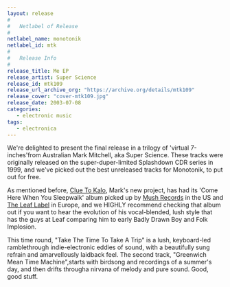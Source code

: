 ```yaml
---
layout: release
#
#   Netlabel of Release
#
netlabel_name: monotonik
netlabel_id: mtk
#
#   Release Info
#
release_title: Me EP
release_artist: Super Science
release_id: mtk109
release_url_archive_org: "https://archive.org/details/mtk109"
release_cover: "cover-mtk109.jpg"
release_date: 2003-07-08
categories:
   - electronic music
tags:
   - electronica
---
```

We're delighted to present the final release in a trilogy of 'virtual 7-inches'from Australian Mark Mitchell, aka Super Science. These tracks were originally released on the super-duper-limited Splashdown CDR series in 1999, and we've picked out the best unreleased tracks for Monotonik, to put out for free.

As mentioned before, <a href="http://www.cluetokalo.com">Clue To Kalo</a>, Mark's new project, has had its 'Come Here When You Sleepwalk' album picked up by <a href="http://www.dirtyloop.com">Mush Records</a> in the US and <a href="http://www.posteverything.com">The Leaf Label</a> in Europe, and we HIGHLY recommend checking that album out if you want to hear the evolution of his vocal-blended, lush style that has the guys at Leaf comparing him to early Badly Drawn Boy and Folk Implosion.

This time round, "Take The Time To Take A Trip" is a lush, keyboard-led ramblethrough indie-electronic eddies of sound, with a beautifully sung refrain and amarvellously laidback feel. The second track, "Greenwich Mean Time Machine",starts with birdsong and recordings of a summer's day, and then drifts througha nirvana of melody and pure sound. Good, good stuff.


